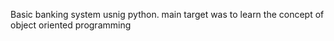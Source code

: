 Basic banking system usnig python.
main target was to learn the concept of object oriented programming


